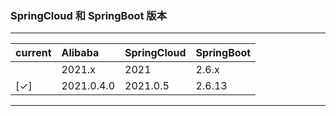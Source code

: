 ### SpringCloud 和 SpringBoot 版本
-----------------------

| current | Alibaba    | SpringCloud | SpringBoot |  
|:--------|:-----------|:------------|:-----------|
|         | 2021.x     | 2021        | 2.6.x      |
| [✓]     | 2021.0.4.0 | 2021.0.5    | 2.6.13     |
----------------------------------------------------